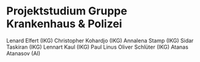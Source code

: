# Projektstudium Gruppe Krankenhaus & Polizei
Lenard Elfert (IKG)
Christopher Kohardjo (IKG)
Annalena Stamp (IKG)
Sidar Taskiran (IKG)
Lennart Kaul (IKG)
Paul Linus Oliver Schlüter (IKG)
Atanas Atanasov (AI)
